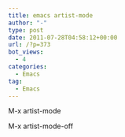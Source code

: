 ```yaml
---
title: emacs artist-mode
author: "-"
type: post
date: 2011-07-28T04:58:12+00:00
url: /?p=373
bot_views:
  - 4
categories:
  - Emacs
tag:
  - Emacs
---
```

M-x artist-mode
  
M-x artist-mode-off